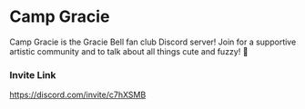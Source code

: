 # Camp Gracie
Camp Gracie is the Gracie Bell fan club Discord server! Join for a supportive artistic community and to talk about all things cute and fuzzy! 🐰

### Invite Link
https://discord.com/invite/c7hXSMB
